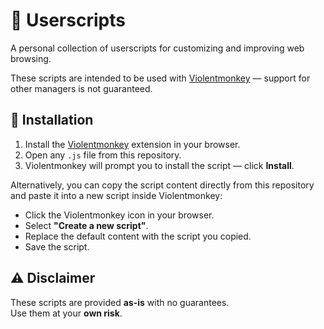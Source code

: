 # 🧩 Userscripts

A personal collection of userscripts for customizing and improving web browsing.

These scripts are intended to be used with [Violentmonkey](https://violentmonkey.github.io/) — support for other managers is not guaranteed.

## 🚀 Installation

1. Install the [Violentmonkey](https://violentmonkey.github.io/) extension in your browser.
2. Open any `.js` file from this repository.
3. Violentmonkey will prompt you to install the script — click **Install**.

Alternatively, you can copy the script content directly from this repository and paste it into a new script inside Violentmonkey:
- Click the Violentmonkey icon in your browser.
- Select **"Create a new script"**.
- Replace the default content with the script you copied.
- Save the script.

## ⚠️ Disclaimer

These scripts are provided **as-is** with no guarantees.  
Use them at your **own risk**.
